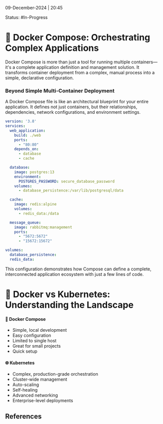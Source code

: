 09-December-2024 | 20:45

Status: #In-Progress 

# 🚢 Docker Compose: Orchestrating Complex Applications

Docker Compose is more than just a tool for running multiple containers—it's a complete application definition and management solution. It transforms container deployment from a complex, manual process into a simple, declarative configuration.

### Beyond Simple Multi-Container Deployment

A Docker Compose file is like an architectural blueprint for your entire application. It defines not just containers, but their relationships, dependencies, network configurations, and environment settings.

```yaml
version: '3.8'
services:
  web_application:
    build: ./web
    ports:
      - "80:80"
    depends_on:
      - database
      - cache

  database:
    image: postgres:13
    environment:
      POSTGRES_PASSWORD: secure_database_password
    volumes:
      - database_persistence:/var/lib/postgresql/data

  cache:
    image: redis:alpine
    volumes:
      - redis_data:/data

  message_queue:
    image: rabbitmq:management
    ports:
      - "5672:5672"
      - "15672:15672"

volumes:
  database_persistence:
  redis_data:
```

This configuration demonstrates how Compose can define a complete, interconnected application ecosystem with just a few lines of code.

# 🚀 Docker vs Kubernetes: Understanding the Landscape

#### 🧩 Docker Compose
- Simple, local development
- Easy configuration
- Limited to single host
- Great for small projects
- Quick setup

#### 🌐 Kubernetes
- Complex, production-grade orchestration
- Cluster-wide management
- Auto-scaling
- Self-healing
- Advanced networking
- Enterprise-level deployments
## References
